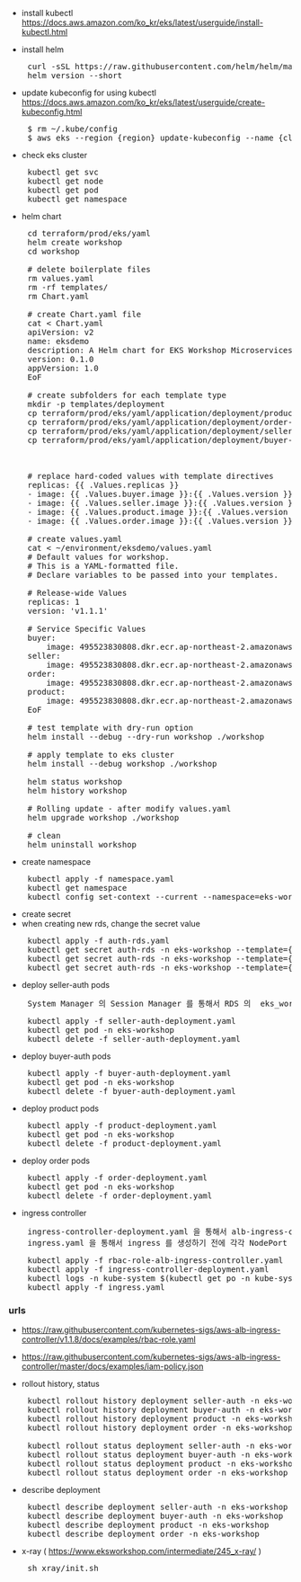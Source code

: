 - install kubectl
https://docs.aws.amazon.com/ko_kr/eks/latest/userguide/install-kubectl.html

- install helm
<pre>
    curl -sSL https://raw.githubusercontent.com/helm/helm/master/scripts/get-helm-3 | bash
    helm version --short
</pre>

- update kubeconfig for using kubectl
https://docs.aws.amazon.com/ko_kr/eks/latest/userguide/create-kubeconfig.html
<pre>
    $ rm ~/.kube/config 
    $ aws eks --region {region} update-kubeconfig --name {cluster-name}
</pre>

- check eks cluster
<pre>
    kubectl get svc
    kubectl get node
    kubectl get pod
    kubectl get namespace
</pre>

- helm chart
<pre>
    cd terraform/prod/eks/yaml
    helm create workshop
    cd workshop

    # delete boilerplate files
    rm values.yaml
    rm -rf templates/
    rm Chart.yaml

    # create Chart.yaml file
    cat <<EoF > Chart.yaml
    apiVersion: v2
    name: eksdemo
    description: A Helm chart for EKS Workshop Microservices application
    version: 0.1.0
    appVersion: 1.0
    EoF
    
    # create subfolders for each template type
    mkdir -p templates/deployment
    cp terraform/prod/eks/yaml/application/deployment/product-deployment.yaml terraform/prod/eks/yaml/helm/workshop/templates/deployment/product-deployment.yaml 
    cp terraform/prod/eks/yaml/application/deployment/order-deployment.yaml terraform/prod/eks/yaml/helm/workshop/templates/deployment/order-deployment.yaml 
    cp terraform/prod/eks/yaml/application/deployment/seller-auth-deployment.yaml terraform/prod/eks/yaml/helm/workshop/templates/deployment/seller-auth-deployment.yaml                                                                                                                                                                       
    cp terraform/prod/eks/yaml/application/deployment/buyer-auth-deployment.yaml terraform/prod/eks/yaml/helm/workshop/templates/deployment/buyer-auth-deployment.yaml
    
    
    
    # replace hard-coded values with template directives
    replicas: {{ .Values.replicas }}
    - image: {{ .Values.buyer.image }}:{{ .Values.version }} in terraform/prod/eks/yaml/helm/workshop/templates/deployment/buyer-auth-deployment.yaml
    - image: {{ .Values.seller.image }}:{{ .Values.version }} in terraform/prod/eks/yaml/helm/workshop/templates/deployment/seller-auth-deployment.yaml
    - image: {{ .Values.product.image }}:{{ .Values.version }} in terraform/prod/eks/yaml/helm/workshop/templates/deployment/product-deployment.yaml
    - image: {{ .Values.order.image }}:{{ .Values.version }} in terraform/prod/eks/yaml/helm/workshop/templates/deployment/order-deployment.yaml
    
    # create values.yaml
    cat <<EoF > ~/environment/eksdemo/values.yaml
    # Default values for workshop.
    # This is a YAML-formatted file.
    # Declare variables to be passed into your templates.

    # Release-wide Values
    replicas: 1
    version: 'v1.1.1'

    # Service Specific Values
    buyer:
        image: 495523830808.dkr.ecr.ap-northeast-2.amazonaws.com/eks-workshop-buyer-auth
    seller:
        image: 495523830808.dkr.ecr.ap-northeast-2.amazonaws.com/eks-workshop-seller-auth
    order:
        image: 495523830808.dkr.ecr.ap-northeast-2.amazonaws.com/eks-workshop-order
    product:
        image: 495523830808.dkr.ecr.ap-northeast-2.amazonaws.com/eks-workshop-product
    EoF
    
    # test template with dry-run option
    helm install --debug --dry-run workshop ./workshop
    
    # apply template to eks cluster
    helm install --debug workshop ./workshop
    
    helm status workshop
    helm history workshop
    
    # Rolling update - after modify values.yaml
    helm upgrade workshop ./workshop
    
    # clean
    helm uninstall workshop
</pre>

- create namespace
<pre>
    kubectl apply -f namespace.yaml
    kubectl get namespace
    kubectl config set-context --current --namespace=eks-workshop
</pre>

- create secret
- when creating new rds, change the secret value
<pre>
    kubectl apply -f auth-rds.yaml
    kubectl get secret auth-rds -n eks-workshop --template={{.data.db_username}} | base64 -d 
    kubectl get secret auth-rds -n eks-workshop --template={{.data.db_password}} | base64 -d 
    kubectl get secret auth-rds -n eks-workshop --template={{.data.db_url}} | base64 -d 
</pre>

- deploy seller-auth pods
<pre>
    System Manager 의 Session Manager 를 통해서 RDS 의  eks_workshop database 와 seller table 을 생성해주어야 한다.
</pre>
<pre>
    kubectl apply -f seller-auth-deployment.yaml
    kubectl get pod -n eks-workshop
    kubectl delete -f seller-auth-deployment.yaml
</pre>

- deploy buyer-auth pods
<pre>
    kubectl apply -f buyer-auth-deployment.yaml
    kubectl get pod -n eks-workshop
    kubectl delete -f byuer-auth-deployment.yaml
</pre>

- deploy product pods
<pre>
    kubectl apply -f product-deployment.yaml
    kubectl get pod -n eks-workshop
    kubectl delete -f product-deployment.yaml
</pre>

- deploy order pods
<pre>
    kubectl apply -f order-deployment.yaml
    kubectl get pod -n eks-workshop
    kubectl delete -f order-deployment.yaml
</pre>


- ingress controller
<pre>
    ingress-controller-deployment.yaml 을 통해서 alb-ingress-controller 를 생성하기 전에 node group 이 속한 vpc id 로 변경해주어야 한다.
    ingress.yaml 을 통해서 ingress 를 생성하기 전에 각각 NodePort Service 에 매핑된 Port Number 로 변경해주어야 한다.
</pre>
<pre>
    kubectl apply -f rbac-role-alb-ingress-controller.yaml
    kubectl apply -f ingress-controller-deployment.yaml    
    kubectl logs -n kube-system $(kubectl get po -n kube-system | egrep -o 'aws-load-balancer-controller[a-zA-Z0-9-]+')
    kubectl apply -f ingress.yaml
</pre>

### urls
- https://raw.githubusercontent.com/kubernetes-sigs/aws-alb-ingress-controller/v1.1.8/docs/examples/rbac-role.yaml
- https://raw.githubusercontent.com/kubernetes-sigs/aws-alb-ingress-controller/master/docs/examples/iam-policy.json

- rollout history, status
<pre>
    kubectl rollout history deployment seller-auth -n eks-workshop
    kubectl rollout history deployment buyer-auth -n eks-workshop
    kubectl rollout history deployment product -n eks-workshop
    kubectl rollout history deployment order -n eks-workshop

    kubectl rollout status deployment seller-auth -n eks-workshop
    kubectl rollout status deployment buyer-auth -n eks-workshop
    kubectl rollout status deployment product -n eks-workshop
    kubectl rollout status deployment order -n eks-workshop
</pre>

- describe deployment
<pre>
    kubectl describe deployment seller-auth -n eks-workshop
    kubectl describe deployment buyer-auth -n eks-workshop
    kubectl describe deployment product -n eks-workshop
    kubectl describe deployment order -n eks-workshop
</pre>

- x-ray ( https://www.eksworkshop.com/intermediate/245_x-ray/ )
<pre>
    sh xray/init.sh
</pre>